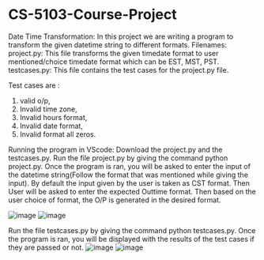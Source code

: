 # CS-5103-Course-Project
Date Time Transformation: In this project we are writing a program to transform the given datetime string to different formats.
Filenames:
project.py: This file transforms the given timedate format to user mentioned/choice timedate format which can be EST, MST, PST.
testcases.py: This file contains the test cases for the project.py file. 

Test cases are : 
1. valid o/p, 
2. Invalid time zone, 
3. Invalid hours format, 
4. Invalid date format, 
5. Invalid format all zeros.

Running the program in VScode:
Download the project.py and the testcases.py.
Run the file project.py by giving the command python project.py. Once the program is ran, you will be asked to enter the input of the datetime string(Follow the format that was mentioned while giving the input). By default the input given by the user is taken as CST format. Then User will be asked to enter the expected Outtime format. Then based on the user choice of format, the O/P is generated in the desired format.

![image](https://user-images.githubusercontent.com/52074918/229395719-11188407-8c56-4122-a642-decf4741efad.png)
![image](https://user-images.githubusercontent.com/52074918/229395808-6576b55e-1f91-4ac4-99ec-43784b9dc16f.png)


Run the file testcases.py by giving the command python testcases.py. Once the program is ran, you will be displayed with the results of the test cases if they are passed or not.
![image](https://user-images.githubusercontent.com/52074918/229396090-2ce6035c-eedc-4058-b9ca-48c20e041b10.png)
![image](https://user-images.githubusercontent.com/52074918/229396197-014d5547-7a8b-498f-8f6b-ccfbc937afac.png)


